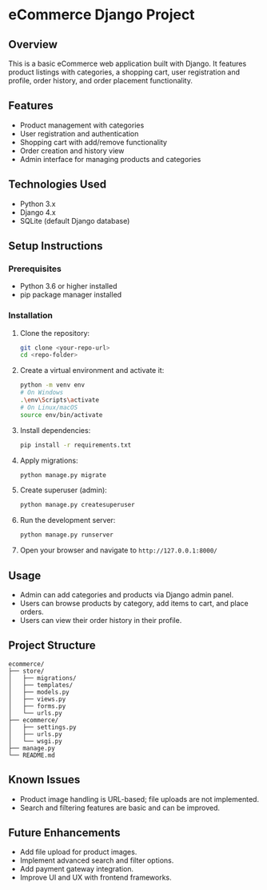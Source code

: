 
# eCommerce Django Project

## Overview
This is a basic eCommerce web application built with Django. It features product listings with categories, a shopping cart, user registration and profile, order history, and order placement functionality.

## Features
- Product management with categories
- User registration and authentication
- Shopping cart with add/remove functionality
- Order creation and history view
- Admin interface for managing products and categories

## Technologies Used
- Python 3.x
- Django 4.x
- SQLite (default Django database)

## Setup Instructions

### Prerequisites
- Python 3.6 or higher installed
- pip package manager installed

### Installation
1. Clone the repository:
   ```bash
   git clone <your-repo-url>
   cd <repo-folder>
   ```
2. Create a virtual environment and activate it:
   ```bash
   python -m venv env
   # On Windows
   .\env\Scripts\activate
   # On Linux/macOS
   source env/bin/activate
   ```
3. Install dependencies:
   ```bash
   pip install -r requirements.txt
   ```
4. Apply migrations:
   ```bash
   python manage.py migrate
   ```
5. Create superuser (admin):
   ```bash
   python manage.py createsuperuser
   ```
6. Run the development server:
   ```bash
   python manage.py runserver
   ```
7. Open your browser and navigate to `http://127.0.0.1:8000/`

## Usage
- Admin can add categories and products via Django admin panel.
- Users can browse products by category, add items to cart, and place orders.
- Users can view their order history in their profile.

## Project Structure
```
ecommerce/
├── store/
│   ├── migrations/
│   ├── templates/
│   ├── models.py
│   ├── views.py
│   ├── forms.py
│   └── urls.py
├── ecommerce/
│   ├── settings.py
│   ├── urls.py
│   └── wsgi.py
├── manage.py
└── README.md
```

## Known Issues
- Product image handling is URL-based; file uploads are not implemented.
- Search and filtering features are basic and can be improved.

## Future Enhancements
- Add file upload for product images.
- Implement advanced search and filter options.
- Add payment gateway integration.
- Improve UI and UX with frontend frameworks.

